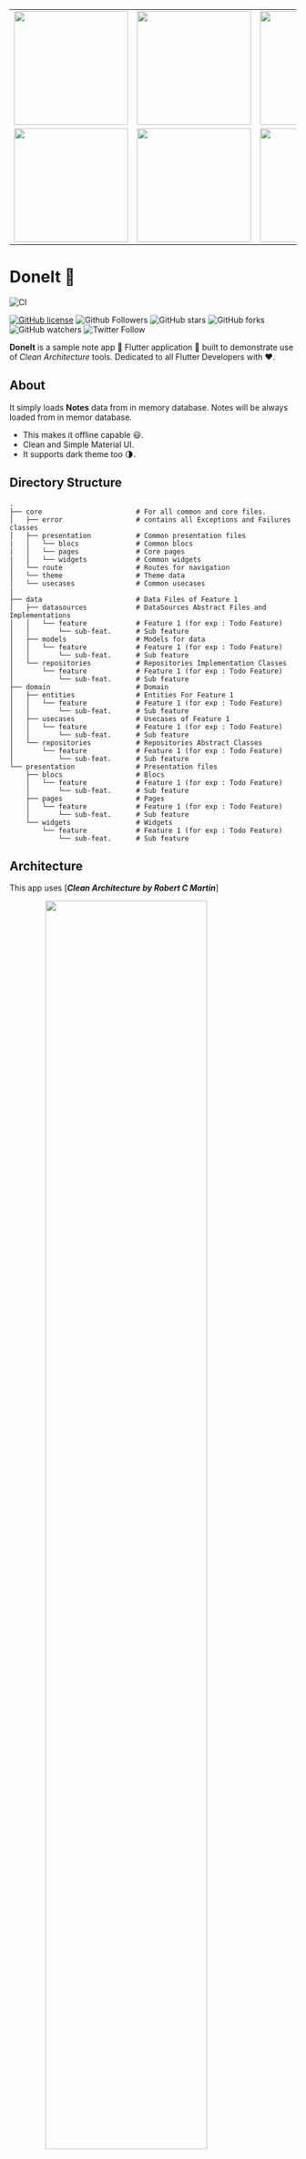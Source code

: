 <div style="text-align: center">
    <table>
        <tr>
            <td style="text-align: center">
                <img src="/project/images/HomePage.png" width="200"/>
            </td>
            <td style="text-align: center">
                <img src="/project/images/AddTodoPage.png" width="200"/>
            </td>
            <td style="text-align: center">
                <img src="/project/images/ViewTodoPage.png" width="200"/>
            </td>
            <td style="text-align: center">
                <img src="/project/images/SettingPage.png" width="200"/>
            </td>
        </tr>
        <tr>
             <td style="text-align: center">
                 <img src="/project/images/HomePage (Dark Mode).png" width="200"/>
             </td>
             <td style="text-align: center">
                 <img src="/project/images/AddTodoPage(Dark Mode).png" width="200"/>
             </td>
             <td style="text-align: center">
                 <img src="/project/images/ViewTodoPage(Dark Mode).png" width="200"/>
             </td>
             <td style="text-align: center">
                 <img src="/project/images/SettingPage (Dark Mode).png" width="200"/>
             </td>
        </tr>  
    </table>
</div>

# DoneIt 📝

![CI](https://github.com/shubham-chhimpa/done_it/workflows/CI/badge.svg)

[![GitHub license](https://img.shields.io/badge/License-MIT-blue.svg)](/https://github.com/shubham-chhimpa/done_it/LICENSE.md)
![Github Followers](https://img.shields.io/github/followers/shubham-chhimpa?label=Follow&style=social)
![GitHub stars](https://img.shields.io/github/stars/shubham-chhimpa/done_it?style=social)
![GitHub forks](https://img.shields.io/github/forks/shubham-chhimpa/done_it?style=social)
![GitHub watchers](https://img.shields.io/github/watchers/shubham-chhimpa/done_it?style=social)
![Twitter Follow](https://img.shields.io/twitter/follow/shubham_chhimpa?label=Follow&style=social)

**DoneIt** is a sample note app 📝 Flutter application 📱 built to demonstrate use of _Clean Architecture_ tools. Dedicated to all Flutter Developers with ❤️.

## About

It simply loads **Notes** data from in memory database. Notes will be always loaded from in memor database.

- This makes it offline capable 😃.
- Clean and Simple Material UI.
- It supports dark theme too 🌗.

## Directory Structure

    .
    ├── core                       # For all common and core files.
    │   ├── error                  # contains all Exceptions and Failures classes
    │   ├── presentation           # Common presentation files
    |   │   └── blocs              # Common blocs
    |   │   └── pages              # Core pages
    |   │   └── widgets            # Common widgets
    │   └── route                  # Routes for navigation
    │   └── theme                  # Theme data
    │   └── usecases               # Common usecases
    |
    ├── data                       # Data Files of Feature 1
    │   ├── datasources            # DataSources Abstract Files and Implementations
    │   │   └── feature            # Feature 1 (for exp : Todo Feature)
    │   │       └── sub-feat.      # Sub feature
    │   ├── models                 # Models for data
    │   │   └── feature            # Feature 1 (for exp : Todo Feature)
    │   │       └── sub-feat.      # Sub feature
    │   └── repositories           # Repositories Implementation Classes
    │       └── feature            # Feature 1 (for exp : Todo Feature)
    │           └── sub-feat.      # Sub feature
    ├── domain                     # Domain
    │   ├── entities               # Entities For Feature 1
    │   │   └── feature            # Feature 1 (for exp : Todo Feature)
    │   │       └── sub-feat.      # Sub feature
    │   ├── usecases               # Usecases of Feature 1
    │   │   └── feature            # Feature 1 (for exp : Todo Feature)
    │   │       └── sub-feat.      # Sub feature
    │   └── repositories           # Repositories Abstract Classes
    │       └── feature            # Feature 1 (for exp : Todo Feature)
    │           └── sub-feat.      # Sub feature
    └── presentation               # Presentation files
        ├── blocs                  # Blocs
        │   └── feature            # Feature 1 (for exp : Todo Feature)
        │       └── sub-feat.      # Sub feature
        ├── pages                  # Pages
        │   └── feature            # Feature 1 (for exp : Todo Feature)
        │       └── sub-feat.      # Sub feature
        └── widgets                # Widgets
            └── feature            # Feature 1 (for exp : Todo Feature)
                └── sub-feat.      # Sub feature

## Architecture

This app uses [***Clean Architecture by Robert C Martin***]

<img src="https://github.com/ResoCoder/flutter-tdd-clean-architecture-course/blob/master/architecture-proposal.png" style="display: block; margin-left: auto; margin-right: auto; width: 75%;"/>

Image Source : [ResoCoder](https://resocoder.com)

## Contribute

If you want to contribute to this library, you're always welcome!
See [Contributing Guidelines](CONTRIBUTING.md).

## Branches

    .
    ├── master                       # Contains the latest release
           ├── dev                   # Contains the latest development
                ├── feature1         # feature 1 created from dev
                ├── feature2         # feature 2 created from dev
                ├── feature3         # feature 3 created from dev
                ├── bugFix1          # bugfix 1 created from dev
                ├── bugFix2          # bugfix 1 created from dev
                ├── docChange1       # docChange 1 created from dev
                ├── docChange1       # docChange 2 created from dev

Note : Create pull request for feature,bugfix,docChange to only dev branch.
